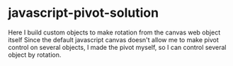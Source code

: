 # javascript-pivot-solution
Here I build custom objects to make rotation from the canvas web object itself
Since the default javascript canvas doesn't allow me to make pivot control on several objects, I made the pivot myself, so I can control several object by rotation.
